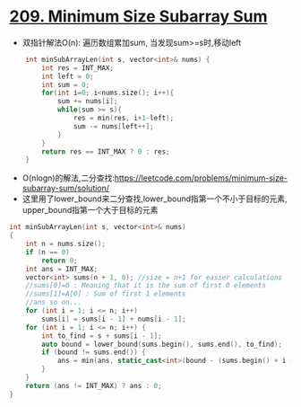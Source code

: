 # [209. Minimum Size Subarray Sum](https://leetcode.com/problems/minimum-size-subarray-sum/description/)
* 双指针解法O(n): 遍历数组累加sum, 当发现sum>=s时,移动left

```c++
    int minSubArrayLen(int s, vector<int>& nums) {
        int res = INT_MAX;
        int left = 0;
        int sum = 0;
        for(int i=0; i<nums.size(); i++){
            sum += nums[i];
            while(sum >= s){
                res = min(res, i+1-left);
                sum -= nums[left++];
            }
        }
        return res == INT_MAX ? 0 : res;
    }
```

* O(nlogn)的解法,二分查找:https://leetcode.com/problems/minimum-size-subarray-sum/solution/
* 这里用了lower_bound来二分查找,lower_bound指第一个不小于目标的元素, upper_bound指第一个大于目标的元素

```c++
int minSubArrayLen(int s, vector<int>& nums)
{
    int n = nums.size();
    if (n == 0)
        return 0;
    int ans = INT_MAX;
    vector<int> sums(n + 1, 0); //size = n+1 for easier calculations
    //sums[0]=0 : Meaning that it is the sum of first 0 elements
    //sums[1]=A[0] : Sum of first 1 elements
    //ans so on...
    for (int i = 1; i <= n; i++)
        sums[i] = sums[i - 1] + nums[i - 1];
    for (int i = 1; i <= n; i++) {
        int to_find = s + sums[i - 1];
        auto bound = lower_bound(sums.begin(), sums.end(), to_find);
        if (bound != sums.end()) {
            ans = min(ans, static_cast<int>(bound - (sums.begin() + i - 1)));
        }
    }
    return (ans != INT_MAX) ? ans : 0;
}
```
